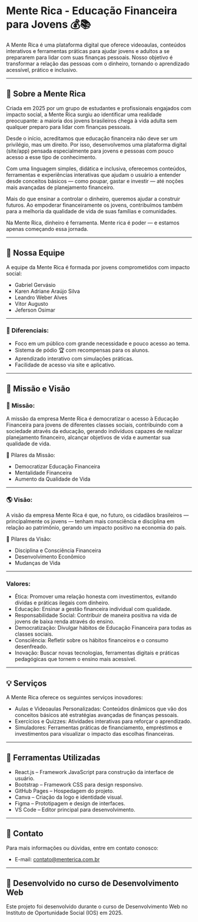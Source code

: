 # Mente Rica - Educação Financeira para Jovens 💰📚  

A Mente Rica é uma plataforma digital que oferece videoaulas, conteúdos interativos e ferramentas práticas para ajudar jovens e adultos a se prepararem para lidar com suas finanças pessoais. Nosso objetivo é transformar a relação das pessoas com o dinheiro, tornando o aprendizado acessível, prático e inclusivo.  

---

## 💼 Sobre a Mente Rica  

Criada em 2025 por um grupo de estudantes e profissionais engajados com impacto social, a Mente Rica surgiu ao identificar uma realidade preocupante: a maioria dos jovens brasileiros chega à vida adulta sem qualquer preparo para lidar com finanças pessoais.  

Desde o início, acreditamos que educação financeira não deve ser um privilégio, mas um direito. Por isso, desenvolvemos uma plataforma digital (site/app) pensada especialmente para jovens e pessoas com pouco acesso a esse tipo de conhecimento.  

Com uma linguagem simples, didática e inclusiva, oferecemos conteúdos, ferramentas e experiências interativas que ajudam o usuário a entender desde conceitos básicos — como poupar, gastar e investir — até noções mais avançadas de planejamento financeiro.  

Mais do que ensinar a controlar o dinheiro, queremos ajudar a construir futuros. Ao empoderar financeiramente os jovens, contribuímos também para a melhoria da qualidade de vida de suas famílias e comunidades.  

Na Mente Rica, dinheiro é ferramenta. Mente rica é poder — e estamos apenas começando essa jornada.  

---

## 👥 Nossa Equipe  

A equipe da Mente Rica é formada por jovens comprometidos com impacto social:  
- Gabriel Gervásio  
- Karen Adriane Araújo Silva  
- Leandro Weber Alves  
- Vitor Augusto  
- Jeferson Osimar  

---

### 🔑 Diferenciais:  
- Foco em um público com grande necessidade e pouco acesso ao tema.  
- Sistema de pódio 🏆 com recompensas para os alunos.  
- Aprendizado interativo com simulações práticas.  
- Facilidade de acesso via site e aplicativo.  

---

## 🚀 Missão e Visão  

### 🏁 Missão:  
A missão da empresa Mente Rica é democratizar o acesso à Educação Financeira para jovens de diferentes classes sociais, contribuindo com a sociedade através da educação, gerando indivíduos capazes de realizar planejamento financeiro, alcançar objetivos de vida e aumentar sua qualidade de vida.  

📌 Pilares da Missão:  
- Democratizar Educação Financeira  
- Mentalidade Financeira  
- Aumento da Qualidade de Vida  

---

### 🌎 Visão:  
A visão da empresa Mente Rica é que, no futuro, os cidadãos brasileiros — principalmente os jovens — tenham mais consciência e disciplina em relação ao patrimônio, gerando um impacto positivo na economia do país.  

📌 Pilares da Visão:  
- Disciplina e Consciência Financeira  
- Desenvolvimento Econômico  
- Mudanças de Vida  

---

### Valores:  
- Ética: Promover uma relação honesta com investimentos, evitando dívidas e práticas ilegais com dinheiro.  
- Educação: Ensinar a gestão financeira individual com qualidade.  
- Responsabilidade Social: Contribuir de maneira positiva na vida de jovens de baixa renda através do ensino.  
- Democratização: Divulgar hábitos de Educação Financeira para todas as classes sociais.  
- Consciência: Refletir sobre os hábitos financeiros e o consumo desenfreado.  
- Inovação: Buscar novas tecnologias, ferramentas digitais e práticas pedagógicas que tornem o ensino mais acessível.  

---

## 💡 Serviços  

A Mente Rica oferece os seguintes serviços inovadores:  
- Aulas e Videoaulas Personalizadas: Conteúdos dinâmicos que vão dos conceitos básicos até estratégias avançadas de finanças pessoais.  
- Exercícios e Quizzes: Atividades interativas para reforçar o aprendizado.  
- Simuladores: Ferramentas práticas de financiamento, empréstimos e investimentos para visualizar o impacto das escolhas financeiras.  

---

## 🔧 Ferramentas Utilizadas  

- React.js – Framework JavaScript para construção da interface de usuário.  
- Bootstrap – Framework CSS para design responsivo.  
- GitHub Pages – Hospedagem do projeto.  
- Canva – Criação da logo e identidade visual.  
- Figma – Prototipagem e design de interfaces.  
- VS Code – Editor principal para desenvolvimento.  

---

## 📧 Contato  

Para mais informações ou dúvidas, entre em contato conosco:  
- E-mail: contato@menterica.com.br  

---

## 🚀 Desenvolvido no curso de Desenvolvimento Web  

Este projeto foi desenvolvido durante o curso de Desenvolvimento Web no Instituto de Oportunidade Social (IOS) em 2025. 
